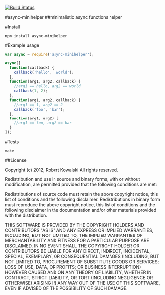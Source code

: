 [![Build Status](https://secure.travis-ci.org/robertkowalski/node-async-minihelper.png)](http://travis-ci.org/robertkowalski/node-async-minihelper)

#async-minihelper
##minimalistic async functions helper

#Install

```
npm install async-minihelper
```

#Example usage

```javascript
var async = require('async-minihelper');

async([
  function(callback) {
    callback('hello', 'world');
  },
  function(arg1, arg2, callback) {
    //arg1 == hello, arg2 == world
    callback(1, 2);
  },
  function(arg1, arg2, callback) {
    //arg1 == 1, arg2 == 2
    callback('foo', 'bar');
  },
  function(arg1, arg2) {
    //arg1 == foo, arg2 == bar
  }
]);
```

#Tests

```
make
```

##License

Copyright (c) 2012, Robert Kowalski
All rights reserved.

Redistribution and use in source and binary forms, with or without modification, are permitted provided that the following conditions are met:

Redistributions of source code must retain the above copyright notice, this list of conditions and the following disclaimer.
Redistributions in binary form must reproduce the above copyright notice, this list of conditions and the following disclaimer in the documentation and/or other materials provided with the distribution.

THIS SOFTWARE IS PROVIDED BY THE COPYRIGHT HOLDERS AND CONTRIBUTORS "AS IS" AND ANY EXPRESS OR IMPLIED WARRANTIES, INCLUDING, BUT NOT LIMITED TO, THE IMPLIED WARRANTIES OF MERCHANTABILITY AND FITNESS FOR A PARTICULAR PURPOSE ARE DISCLAIMED. IN NO EVENT SHALL THE COPYRIGHT HOLDER OR CONTRIBUTORS BE LIABLE FOR ANY DIRECT, INDIRECT, INCIDENTAL, SPECIAL, EXEMPLARY, OR CONSEQUENTIAL DAMAGES (INCLUDING, BUT NOT LIMITED TO, PROCUREMENT OF SUBSTITUTE GOODS OR SERVICES; LOSS OF USE, DATA, OR PROFITS; OR BUSINESS INTERRUPTION) HOWEVER CAUSED AND ON ANY THEORY OF LIABILITY, WHETHER IN CONTRACT, STRICT LIABILITY, OR TORT (INCLUDING NEGLIGENCE OR OTHERWISE) ARISING IN ANY WAY OUT OF THE USE OF THIS SOFTWARE, EVEN IF ADVISED OF THE POSSIBILITY OF SUCH DAMAGE.
